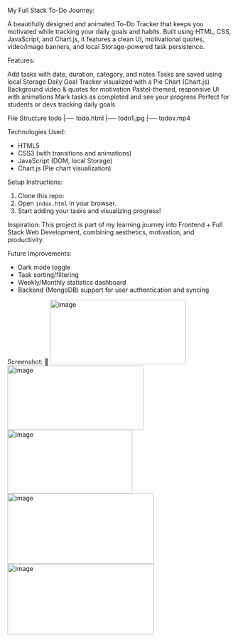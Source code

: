 My Full Stack To-Do Journey:

A beautifully designed and animated To-Do Tracker that keeps you motivated while tracking your daily goals and habits. Built using HTML, CSS, JavaScript, and Chart.js, it features a clean UI, motivational quotes, video/image banners, and local Storage-powered task persistence.

Features:

Add tasks with date, duration, category, and notes
Tasks are saved using local Storage
Daily Goal Tracker visualized with a Pie Chart (Chart.js)
Background video & quotes for motivation
Pastel-themed, responsive UI with animations
Mark tasks as completed and see your progress
Perfect for students or devs tracking daily goals

File Structure
todo
|── todo.html
|── todo1.jpg
|── todov.mp4

Technologies Used:
- HTML5
- CSS3 (with transitions and animations)
- JavaScript (DOM, local Storage)
- Chart.js (Pie chart visualization)

Setup Instructions:
1.	Clone this repo:
2.	Open `index.html` in your browser.
3.	Start adding your tasks and visualizing progress!

Inspiration:
This project is part of my learning journey into Frontend + Full Stack Web Development, combining aesthetics, motivation, and productivity.

Future Improvements:
- Dark mode toggle
- Task sorting/filtering
- Weekly/Monthly statistics dashboard
- Backend (MongoDB) support for user authentication and syncing

Screenshot: 📸
<img width="306" height="145" alt="image" src="https://github.com/user-attachments/assets/65a6b069-3a93-456b-a0a3-5e69e135462f" /> <img width="306" height="145" alt="image" src="https://github.com/user-attachments/assets/26660570-f0b1-40e5-8a82-1835e2effd4b" /><img width="281" height="143" alt="image" src="https://github.com/user-attachments/assets/3674e282-f864-4f7c-9e57-6674b9671eeb" /><img width="330" height="159" alt="image" src="https://github.com/user-attachments/assets/2d92fc1c-06cb-4095-8af2-0913ca40e26c" /><img width="329" height="159" alt="image" src="https://github.com/user-attachments/assets/92c8f258-afc7-4462-8fc3-9cfb2dcb94d4" />




     




